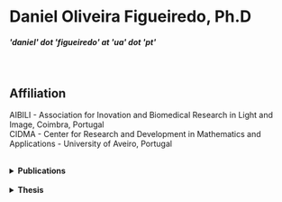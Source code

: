 <div dir="lft">

# **Daniel Oliveira Figueiredo, Ph.D**

##### 'daniel' dot 'figueiredo' at 'ua' dot 'pt'

<br/>

## **Affiliation** <br>
AIBILI - Association for Inovation and Biomedical Research in Light and Image, Coimbra, Portugal <br>
CIDMA - Center for Research and Development in Mathematics and Applications - University of Aveiro, Portugal <br>

<br/>

</div>

<details>
  <summary><b>Publications</b></summary>
<br>
<b>An exercise in Uppaal: Modelling the circadian clock of a cyanobacteria</b> <br> A. Iglesias, D. Figueiredo, A. Madeira. (accepted) <br> <br>
<b>The impact of a reimbursement rate reduction on the utilization of antiulcer, antidepressants and antidiabetics in Portugal: a time series analysis</b> <br> A. Donato, D. Figueiredo, F. Batel-Marques. International Journal of Healthcare Management,  17(2) pp. 416-426, 2024. <br> <br>
<b>Impact of the COVID-19 pandemic on cancer screenings in Portugal</b> <br> D. Mendes, D. Figueiredo, C. Alves, A. Penedones, B. Costa, F. Batel-Marques. Cancer Epidemiology, 88, pp. 102496, 2024. <br> <br>
<b>idDL2DL – Interval Syntax to dL</b> <br> J. Santos, D. Figueiredo, A. Madeira. Lecture Notes in Computer Science 13931, pp. 240-247, 2023. <br> <br>
<b>Aggregation-based operations for reversal fuzzy switch graphs</b> <br> S. Campos, R. Santiago, M. A. Martins, D. Figueiredo. Fuzzy Sets and Systems 466, pp. 108273, 2023. <br> <br>
<b>Relation-changing models meet Paraconsistency</b> <br> D. Costa, D. Figueiredo, M. A. Martins. Journal of Logical and Algebraic Methods in Programming 133, pp. 100870, 2023. <br> <br>
<b>Performance of Aptima-HPV in the cervical cancer screening program of Portugal: a cost-analysis</b> <br> D. Figueiredo, et al. BMC Women's Health, 23(1), pp. 96, 2023. <br> <br>
<b>Introduction to reversal fuzzy switch graph</b> <br> S. Campos, R. Santiago, M. A. Martins, D. Figueiredo. Science of Computer Programming 102776, pp. 216, 2022. <br> <br>
<b>Introducing fuzzy reactive graphs: a simple application on Biology</b> <br> R. Santiago, M. A. Martins, D. Figueiredo. Soft Computing, 25(9), pp. 6759-6774, 2021. <br> <br>
<b>Introducing interval differential dynamic logic</b> <br> D. Figueiredo. Lecture Notes in Computer Science 12818, pp. 69-75, 2021. <br> <br>
<b>Reversal Fuzzy Switch Graphs</b> <br> S. Campos, R. Santiago, M. A. Martins, D. Figueiredo. Lecture Notes in Computer Science 12475, pp. 137-154, 2020. <br> <br>
<b>Boolean dynamics revisited through feedback interconnections</b> <br> M. Chaves, D. Figueiredo, M. A. Martins. Natural Computing 19(1), pp. 29-49, 2020. <br> <br>
<b>rPrism - A software for reactive weighted state transition models</b> <br> D. Figueiredo, E. Rocha, M. A. Martins, M. Chaves. Lecture Notes in BioInformatics 11705, pp 165-174, 2019. <br> <br>
<b>Reactive models for biological regulatory networks</b> <br> D. Figueiredo, L. S. Barbosa. Lecture Notes in Computer Science 11415, pp 74-88, 2019. <br> <br>
<b>A Note on Reactive Transitions and Reo Connectors</b> <br> D. Figueiredo, M. A. Martins, L. S. Barbosa. Lecture Notes in Computer Science 10865, pp. 57-67, 2018. <br> <br>
<b>Applying differential dynamic logic to reconfigurable biological networks</b> <br> D. Figueiredo, M. A. Martins, M. Chaves. Mathematical Biosciences 291, pp 10-20, 2017. <br> <br>
<b>Relating Bisimulations with Attractors in Boolean Network Models</b> <br> D. Figueiredo. Lecture Notes in BioInformatics 9702, pp. 17-25, 2016. <br> <br>
<b>A fuzzy neural network for E. coli metabolism</b> <br> D. Figueiredo, C. Fuentes, M. A., Martins. AIP Conference Proceedings 1648, pp. 710004, 2015. <br> <br>
</details>
<br/>
<details>
  <summary><b>Thesis</b></summary>
  <b>Logical foundations and Computational tools for synthetic biology.</b> <br> PhD thesis. Universities of Minho, Aveiro and Porto joint doctoral program in Applied Mathematics, 2020. <br> 
<b>Differential dynamic logic and applications.</b> <br> MSc thesis. University of Aveiro, Master in Mathematics and Applications, 2015. <br> 
</details>
